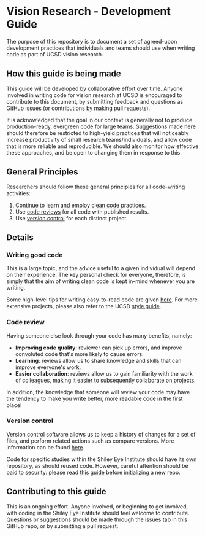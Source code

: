 # Vision Research - Development Guide

The purpose of this repository is to document a set of agreed-upon development practices that individuals and teams should use when writing code as part of UCSD vision research.

## How this guide is being made

This guide will be developed by collaborative effort over time. Anyone involved in writing code for vision research at UCSD is encouraged to contribute to this document, by submitting feedback and questions as GitHub issues (or contributions by making pull requests).

It is acknowledged that the goal in our context is generally not to produce production-ready, evergreen code for large teams. Suggestions made here should therefore be restricted to high-yield practices that will noticeably increase productivity of small research teams/individuals, and allow code that is more reliable and reproducible. We should also monitor how effective these approaches, and be open to changing them in response to this.

## General Principles

Researchers should follow these general principles for all code-writing activities:

1. Continue to learn and employ [clean code](#writing-good-code) practices.
2. Use [code reviews](#code-review) for all code with published results.
3. Use [version control](#version-control) for each distinct project.

## Details

### Writing good code

This is a large topic, and the advice useful to a given individual will depend on their experience. The key personal check for everyone, therefore, is simply that the aim of writing clean code is kept in-mind whenever you are writing.

Some high-level tips for writing easy-to-read code are given [here](/guides/high-yield-code-quality-advice.MD). For more extensive projects, please also refer to the UCSD [style guide](/guides/general-style-guide.MD).

### Code review

Having someone else look through your code has many benefits, namely:

- **Improving code quality**: reviewer can pick up errors, and improve convoluted code that's more likely to cause errors.
- **Learning**: reviews allow us to share knowledge and skills that can improve everyone's work.
- **Easier collaboration**: reviews allow us to gain familiarity with the work of colleagues, making it easier to subsequently collaborate on projects.

In addition, the knowledge that someone will review your code may have the tendency to make you write better, more readable code in the first place!

### Version control

Version control software allows us to keep a history of changes for a set of files, and perform related actions such as compare versions. More information can be found [here](https://www.geeksforgeeks.org/version-control-systems/).

Code for specific studies within the Shiley Eye Institute should have its own repository, as should reused code. However, careful attention should be paid to security: please read [this guide](/guides/security-in-git-repos.MD) before initializing a new repo.

## Contributing to this guide

This is an ongoing effort. Anyone involved, or beginning to get involved, with coding in the Shiley Eye Institute should feel welcome to contribute. Questions or suggestions should be made through the issues tab in this GitHub repo, or by submitting a pull request.
